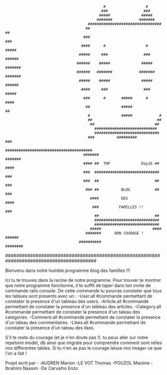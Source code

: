                                                 #                  #                                      
                                               ###                ###
                                              #####              #####
                                             #######            #######
                                         #################################
                                        ##                               ##
                                       ###                               ###
                                      ####      #                  #     #####
                                     #####     ###                ###    ######
                                    ######    #####              #####   #######
                                    ######   #######            #######  #######
                                     #####    #####              #####   ######
                                      ####     ###                ###    #####
                                       ###      #       #####      #     ####
                                        ##              #####            ##
                                         #              #####            #
                                         ##                             ## 
                                          ##                           ## 
                                            ############################
                                            #############################
                                         ###          #########         ###
                                       #######################################
                                       #######                         #######
                                       #### ##  THP              Day16 ## ####
                                       ###  #############################  ###
                                       ###  ##                         ##  ###
                                        ### ##          BLOG           ## ###
                                          ####          DES            ####
                                           ###         FAMILLES !!      ###
                                            ##                         ##
                                            #############################
                                            #############################
                                          #####                       ####
                                        #######      BON COURAGE !    ######
                                     ##########                       ########					
#########################################################################################  

Bienvenu dans notre humble programme blog des familles !!! 

Ici tu te trouves dans la racine de notre programme. Pour trouver te montrer que notre programme fonctionne, il te suffit de taper dans ton invite de commande rails console. De cette commande tu pourras constater que tous les tablues sont presents avec un :
-User.all #commande permettant de constater la presence d'un tableau des users.
-Article.all #commande permettant de constater la presence d'un tableau des articles.
-Category.all #commande permettant de constater la presence d'un taleau des categories.
-Comment.all #commande permettant de constater la presence d'un taleau des commentaires.
-Likes.all #commande permettant de constater la presence d'un taleau des likes.

S'il te reste du courage (et je n'en doute pas !). tu peux aller sur notre repetoire model, db ainsi que migrate  pour comprendre comment sont relies nos differentes tables. 
Si tu n'en as pas le courage laisse moi imager ce que l'on a fait !




























Projet ecrit par :
-AUDREN Marion 
-LE VOT Thomas
-POUZOL Maxime
-Ibrahimi Nassim
-De Carvalho Enzo 
